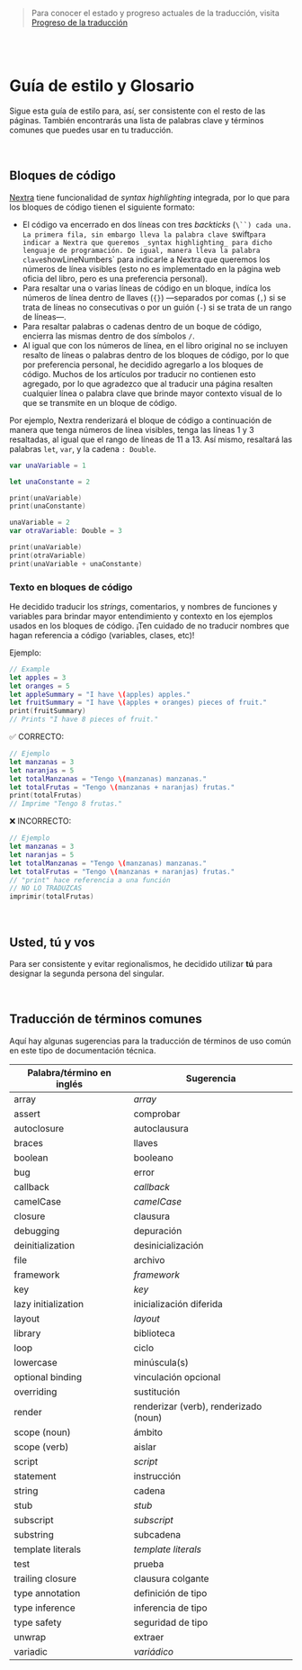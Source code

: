 > Para conocer el estado y progreso actuales de la traducción, visita [Progreso de la traducción](https://github.com/patternina/swift-book-es/issues/3)

<br />
<br />

# Guía de estilo y Glosario

Sigue esta guía de estilo para, así, ser consistente con el resto de las páginas. También encontrarás una lista de palabras clave y términos comunes que puedes usar en tu traducción.

<br />

## Bloques de código

[Nextra](https://nextra.site) tiene funcionalidad de _syntax highlighting_ integrada, por lo que para los bloques de código tienen el siguiente formato:

- El código va encerrado en dos líneas con tres _backticks_ (` \``) cada una. La primera fila, sin embargo lleva la palabra clave  `swift`para indicar a Nextra que queremos _syntax highlighting_ para dicho lenguaje de programación. De igual, manera lleva la palabra clave`showLineNumbers` para indicarle a Nextra que queremos los números de línea visibles (esto no es implementado en la página web oficia del libro, pero es una preferencia personal).
- Para resaltar una o varias líneas de código en un bloque, indíca los números de línea dentro de llaves (`{}`) —separados por comas (`,`) si se trata de líneas no consecutivas o por un guión (`-`) si se trata de un rango de líneas—.
- Para resaltar palabras o cadenas dentro de un boque de código, encierra las mismas dentro de dos símbolos `/`.
- Al igual que con los números de línea, en el libro original no se incluyen resalto de líneas o palabras dentro de los bloques de código, por lo que por preferencia personal, he decidido agregarlo a los bloques de código. Muchos de los artículos por traducir no contienen esto agregado, por lo que agradezco que al traducir una página resalten cualquier línea o palabra clave que brinde mayor contexto visual de lo que se transmite en un bloque de código.

Por ejemplo, Nextra renderizará el bloque de código a continuación de manera que tenga números de línea visibles, tenga las líneas 1 y 3 resaltadas, al igual que el rango de líneas de 11 a 13. Así mismo, resaltará las palabras `let`, `var`, y la cadena `: Double`.

```swift showLineNumbers {1, 3, 11-13} /let/ /var/ /: Double/
var unaVariable = 1

let unaConstante = 2

print(unaVariable)
print(unaConstante)

unaVariable = 2
var otraVariable: Double = 3

print(unaVariable)
print(otraVariable)
print(unaVariable + unaConstante)
```

### Texto en bloques de código

He decidido traducir los _strings_, comentarios, y nombres de funciones y variables para brindar mayor entendimiento y contexto en los ejemplos usados en los bloques de código. ¡Ten cuidado de no traducir nombres que hagan referencia a código (variables, clases, etc)!

Ejemplo:

```swift showLineNumbers
// Example
let apples = 3
let oranges = 5
let appleSummary = "I have \(apples) apples."
let fruitSummary = "I have \(apples + oranges) pieces of fruit."
print(fruitSummary)
// Prints "I have 8 pieces of fruit."
```

✅ CORRECTO:

```swift showLineNumbers
// Ejemplo
let manzanas = 3
let naranjas = 5
let totalManzanas = "Tengo \(manzanas) manzanas."
let totalFrutas = "Tengo \(manzanas + naranjas) frutas."
print(totalFrutas)
// Imprime "Tengo 8 frutas."
```

❌ INCORRECTO:

```swift showLineNumbers
// Ejemplo
let manzanas = 3
let naranjas = 5
let totalManzanas = "Tengo \(manzanas) manzanas."
let totalFrutas = "Tengo \(manzanas + naranjas) frutas."
// "print" hace referencia a una función
// NO LO TRADUZCAS
imprimir(totalFrutas)
```

<br />

## Usted, tú y vos

Para ser consistente y evitar regionalismos, he decidido utilizar **tú** para designar la segunda persona del singular.

<br />

## Traducción de términos comunes

Aquí hay algunas sugerencias para la traducción de términos de uso común en este tipo de documentación técnica.

| Palabra/término en inglés | Sugerencia                            |
| ------------------------- | ------------------------------------- |
| array                     | _array_                               |
| assert                    | comprobar                             |
| autoclosure               | autoclausura                          |
| braces                    | llaves                                |
| boolean                   | booleano                              |
| bug                       | error                                 |
| callback                  | _callback_                            |
| camelCase                 | _camelCase_                           |
| closure                   | clausura                              |
| debugging                 | depuración                            |
| deinitialization          | desinicialización                     |
| file                      | archivo                               |
| framework                 | _framework_                           |
| key                       | _key_                                 |
| lazy initialization       | inicialización diferida               |
| layout                    | _layout_                              |
| library                   | biblioteca                            |
| loop                      | ciclo                                 |
| lowercase                 | minúscula(s)                          |
| optional binding          | vinculación opcional                  |
| overriding                | sustitución                           |
| render                    | renderizar (verb), renderizado (noun) |
| scope (noun)              | ámbito                                |
| scope (verb)              | aislar                                |
| script                    | _script_                              |
| statement                 | instrucción                           |
| string                    | cadena                                |
| stub                      | _stub_                                |
| subscript                 | _subscript_                           |
| substring                 | subcadena                             |
| template literals         | _template literals_                   |
| test                      | prueba                                |
| trailing closure          | clausura colgante                     |
| type annotation           | definición de tipo                    |
| type inference            | inferencia de tipo                    |
| type safety               | seguridad de tipo                     |
| unwrap                    | extraer                               |
| variadic                  | _variádico_                           |
